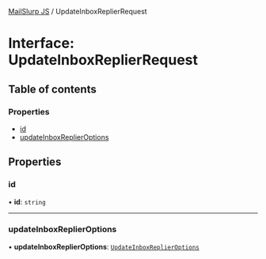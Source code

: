 [MailSlurp JS](../README.md) / UpdateInboxReplierRequest

# Interface: UpdateInboxReplierRequest

## Table of contents

### Properties

- [id](UpdateInboxReplierRequest.md#id)
- [updateInboxReplierOptions](UpdateInboxReplierRequest.md#updateinboxreplieroptions)

## Properties

### id

• **id**: `string`

___

### updateInboxReplierOptions

• **updateInboxReplierOptions**: [`UpdateInboxReplierOptions`](UpdateInboxReplierOptions.md)

